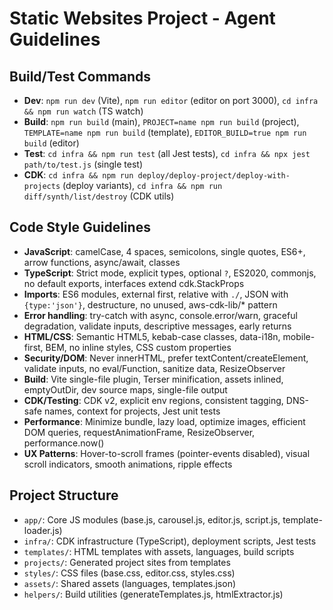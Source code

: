 # Static Websites Project - Agent Guidelines

## Build/Test Commands
- **Dev**: `npm run dev` (Vite), `npm run editor` (editor on port 3000), `cd infra && npm run watch` (TS watch)
- **Build**: `npm run build` (main), `PROJECT=name npm run build` (project), `TEMPLATE=name npm run build` (template), `EDITOR_BUILD=true npm run build` (editor)
- **Test**: `cd infra && npm run test` (all Jest tests), `cd infra && npx jest path/to/test.js` (single test)
- **CDK**: `cd infra && npm run deploy/deploy-project/deploy-with-projects` (deploy variants), `cd infra && npm run diff/synth/list/destroy` (CDK utils)

## Code Style Guidelines
- **JavaScript**: camelCase, 4 spaces, semicolons, single quotes, ES6+, arrow functions, async/await, classes
- **TypeScript**: Strict mode, explicit types, optional `?`, ES2020, commonjs, no default exports, interfaces extend cdk.StackProps
- **Imports**: ES6 modules, external first, relative with `./`, JSON with `{type:'json'}`, destructure, no unused, aws-cdk-lib/* pattern
- **Error handling**: try-catch with async, console.error/warn, graceful degradation, validate inputs, descriptive messages, early returns
- **HTML/CSS**: Semantic HTML5, kebab-case classes, data-i18n, mobile-first, BEM, no inline styles, CSS custom properties
- **Security/DOM**: Never innerHTML, prefer textContent/createElement, validate inputs, no eval/Function, sanitize data, ResizeObserver
- **Build**: Vite single-file plugin, Terser minification, assets inlined, emptyOutDir, dev source maps, single-file output
- **CDK/Testing**: CDK v2, explicit env regions, consistent tagging, DNS-safe names, context for projects, Jest unit tests
- **Performance**: Minimize bundle, lazy load, optimize images, efficient DOM queries, requestAnimationFrame, ResizeObserver, performance.now()
- **UX Patterns**: Hover-to-scroll frames (pointer-events disabled), visual scroll indicators, smooth animations, ripple effects

## Project Structure
- `app/`: Core JS modules (base.js, carousel.js, editor.js, script.js, template-loader.js)
- `infra/`: CDK infrastructure (TypeScript), deployment scripts, Jest tests
- `templates/`: HTML templates with assets, languages, build scripts
- `projects/`: Generated project sites from templates
- `styles/`: CSS files (base.css, editor.css, styles.css)
- `assets/`: Shared assets (languages, templates.json)
- `helpers/`: Build utilities (generateTemplates.js, htmlExtractor.js)
